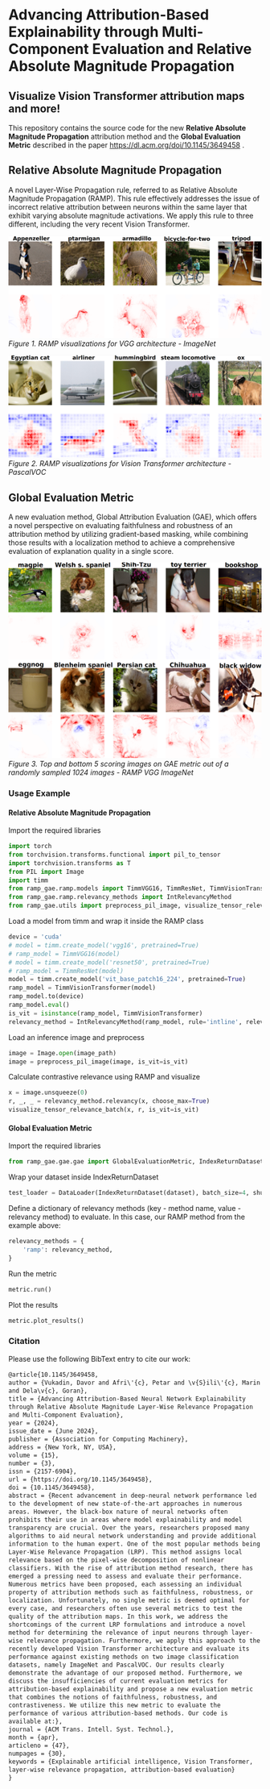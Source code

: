 # Advancing Attribution-Based Explainability through Multi-Component Evaluation and Relative Absolute Magnitude Propagation
## Visualize Vision Transformer attribution maps and more! 

This repository contains the source code for the new __Relative Absolute Magnitude Propagation__ attribution method and the __Global Evaluation Metric__ described in the paper https://dl.acm.org/doi/10.1145/3649458 .

## Relative Absolute Magnitude Propagation

A novel Layer-Wise Propagation rule, referred to as Relative Absolute Magnitude Propagation (RAMP). This rule effectively addresses the issue of incorrect relative attribution between neurons within the same layer that exhibit varying absolute magnitude activations. We apply this rule to three different, including the very recent Vision Transformer.

![Alt text](images/image-1.png)
*Figure 1. RAMP visualizations for VGG architecture - ImageNet*

![Alt text](images/image-2.png)
*Figure 2. RAMP visualizations for Vision Transformer architecture - PascalVOC*

## Global Evaluation Metric

A new evaluation method, Global Attribution Evaluation (GAE), which offers a novel perspective on evaluating faithfulness and robustness of an attribution method by utilizing gradient-based masking, while combining those results with a localization method to achieve a comprehensive evaluation of explanation quality in a single score.

![Alt text](images/image-4.png)
*Figure 3. Top and bottom 5 scoring images on GAE metric out of a randomly sampled 1024 images - RAMP VGG ImageNet*

### Usage Example
#### Relative Absolute Magnitude Propagation
Import the required libraries
```python
import torch
from torchvision.transforms.functional import pil_to_tensor
import torchvision.transforms as T
from PIL import Image
import timm
from ramp_gae.ramp.models import TimmVGG16, TimmResNet, TimmVisionTransformer
from ramp_gae.ramp.relevancy_methods import IntRelevancyMethod
from ramp_gae.utils import preprocess_pil_image, visualize_tensor_relevance_batch
```
Load a model from timm and wrap it inside the RAMP class
```python
device = 'cuda'
# model = timm.create_model('vgg16', pretrained=True)
# ramp_model = TimmVGG16(model)
# model = timm.create_model('resnet50', pretrained=True)
# ramp_model = TimmResNet(model)
model = timm.create_model('vit_base_patch16_224', pretrained=True)
ramp_model = TimmVisionTransformer(model)
ramp_model.to(device)
ramp_model.eval()
is_vit = isinstance(ramp_model, TimmVisionTransformer)
relevancy_method = IntRelevancyMethod(ramp_model, rule='intline', relevancy_type='contrastive', device=device)
```
Load an inference image and preprocess
```python
image = Image.open(image_path)
image = preprocess_pil_image(image, is_vit=is_vit)
```
Calculate contrastive relevance using RAMP and visualize
```python
x = image.unsqueeze(0)
r, _, _ = relevancy_method.relevancy(x, choose_max=True)
visualize_tensor_relevance_batch(x, r, is_vit=is_vit)
```

#### Global Evaluation Metric
Import the required libraries
```python
from ramp_gae.gae.gae import GlobalEvaluationMetric, IndexReturnDataset
```
Wrap your dataset inside IndexReturnDataset
```python
test_loader = DataLoader(IndexReturnDataset(dataset), batch_size=4, shuffle=True)
```
Define a dictionary of relevancy methods (key - method name, value - relevancy method) to evaluate.
In this case, our RAMP method from the example above:
```python
relevancy_methods = {
    'ramp': relevancy_method,
}
```
Run the metric
```python
metric.run()
```
Plot the results
```python
metric.plot_results()
```

### Citation
Please use the following BibText entry to cite our work:
```
@article{10.1145/3649458,
author = {Vukadin, Davor and Afri\'{c}, Petar and \v{S}ili\'{c}, Marin and Dela\v{c}, Goran},
title = {Advancing Attribution-Based Neural Network Explainability through Relative Absolute Magnitude Layer-Wise Relevance Propagation and Multi-Component Evaluation},
year = {2024},
issue_date = {June 2024},
publisher = {Association for Computing Machinery},
address = {New York, NY, USA},
volume = {15},
number = {3},
issn = {2157-6904},
url = {https://doi.org/10.1145/3649458},
doi = {10.1145/3649458},
abstract = {Recent advancement in deep-neural network performance led to the development of new state-of-the-art approaches in numerous areas. However, the black-box nature of neural networks often prohibits their use in areas where model explainability and model transparency are crucial. Over the years, researchers proposed many algorithms to aid neural network understanding and provide additional information to the human expert. One of the most popular methods being Layer-Wise Relevance Propagation (LRP). This method assigns local relevance based on the pixel-wise decomposition of nonlinear classifiers. With the rise of attribution method research, there has emerged a pressing need to assess and evaluate their performance. Numerous metrics have been proposed, each assessing an individual property of attribution methods such as faithfulness, robustness, or localization. Unfortunately, no single metric is deemed optimal for every case, and researchers often use several metrics to test the quality of the attribution maps. In this work, we address the shortcomings of the current LRP formulations and introduce a novel method for determining the relevance of input neurons through layer-wise relevance propagation. Furthermore, we apply this approach to the recently developed Vision Transformer architecture and evaluate its performance against existing methods on two image classification datasets, namely ImageNet and PascalVOC. Our results clearly demonstrate the advantage of our proposed method. Furthermore, we discuss the insufficiencies of current evaluation metrics for attribution-based explainability and propose a new evaluation metric that combines the notions of faithfulness, robustness, and contrastiveness. We utilize this new metric to evaluate the performance of various attribution-based methods. Our code is available at:},
journal = {ACM Trans. Intell. Syst. Technol.},
month = {apr},
articleno = {47},
numpages = {30},
keywords = {Explainable artificial intelligence, Vision Transformer, layer-wise relevance propagation, attribution-based evaluation}
}
```
